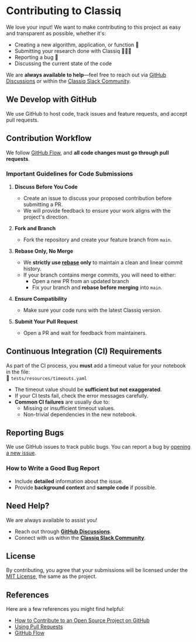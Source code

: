 # Contributing to Classiq  

We love your input! We want to make contributing to this project as easy and transparent as possible, whether it's:  

- Creating a new algorithm, application, or function 🚀  
- Submitting your research done with Classiq 👩🏻‍💻  
- Reporting a bug 🐞  
- Discussing the current state of the code  

We are **always available to help**—feel free to reach out via [GitHub Discussions](https://github.com/Classiq/classiq-library/discussions) or within the [Classiq Slack Community](https://short.classiq.io/join-slack).

## We Develop with GitHub  

We use GitHub to host code, track issues and feature requests, and accept pull requests.  

## Contribution Workflow  

We follow [GitHub Flow](https://guides.github.com/introduction/flow/index.html), and **all code changes must go through pull requests**.  

### **Important Guidelines for Code Submissions**  

1. **Discuss Before You Code**  
   - Create an issue to discuss your proposed contribution before submitting a PR.  
   - We will provide feedback to ensure your work aligns with the project's direction.  

2. **Fork and Branch**  
   - Fork the repository and create your feature branch from `main`.  

3. **Rebase Only, No Merge**  
   - We **strictly use [rebase](https://git-scm.com/book/en/v2/Git-Branching-Rebasing) only** to maintain a clean and linear commit history.  
   - If your branch contains merge commits, you will need to either:  
     - Open a new PR from an updated branch  
     - Fix your branch and **rebase before merging** into `main`.  

4. **Ensure Compatibility**  
   - Make sure your code runs with the latest Classiq version.  

5. **Submit Your Pull Request**  
   - Open a PR and wait for feedback from maintainers.  

## Continuous Integration (CI) Requirements  

As part of the CI process, you **must** add a timeout value for your notebook in the file:  
📂 `tests/resources/timeouts.yaml`  

- The timeout value should be **sufficient but not exaggerated**.  
- If your CI tests fail, check the error messages carefully.  
- **Common CI failures** are usually due to:  
  - Missing or insufficient timeout values.  
  - Non-trivial dependencies in the new notebook.  

## Reporting Bugs  

We use GitHub issues to track public bugs. You can report a bug by [opening a new issue](https://github.com/Classiq/classiq-library/issues/new).  

### **How to Write a Good Bug Report**  

- Include **detailed** information about the issue.  
- Provide **background context** and **sample code** if possible.  

## Need Help?  

We are always available to assist you!  
- Reach out through **[GitHub Discussions](https://github.com/Classiq/classiq-library/discussions)**.  
- Connect with us within the **[Classiq Slack Community](https://short.classiq.io/join-slack)**. 

## License  

By contributing, you agree that your submissions will be licensed under the [MIT License](http://opensource.org/licenses/MIT), the same as the project.  

## References  

Here are a few references you might find helpful:  

- [How to Contribute to an Open Source Project on GitHub](https://opensource.guide/how-to-contribute/)  
- [Using Pull Requests](https://help.github.com/articles/about-pull-requests/)  
- [GitHub Flow](https://guides.github.com/introduction/flow/)  
